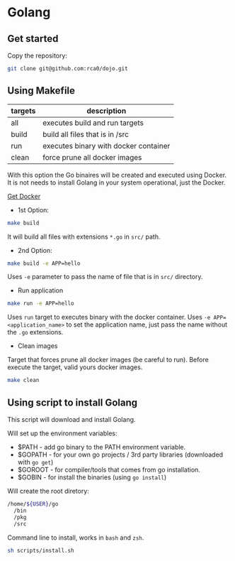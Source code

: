 # Golang

## Get started 

Copy the repository:

```bash
git clone git@github.com:rca0/dojo.git
```

## Using Makefile

targets | description
--- | ---
all | executes build and run targets
build | build all files that is in /src
run | executes binary with docker container
clean | force prune all docker images 

With this option the Go binaires will be created and executed using Docker.
It is not needs to install Golang in your system operational, just the Docker.

[Get Docker](https://www.docker.com/get-docker)

* 1st Option:

```bash
make build
```

It will build all files with extensions `*.go` in `src/` path.

* 2nd Option:

```bash
make build -e APP=hello
```

Uses `-e` parameter to pass the name of file that is in `src/` directory.

* Run application

```bash
make run -e APP=hello
```

Uses `run` target to executes binary with the docker container.
Uses `-e APP=<application_name>` to set the application name, just pass the name without the `.go` extensions.

* Clean images

Target that forces prune all docker images (be careful to run).
Before execute the target, valid yours docker images.

```bash
make clean
```

## Using script to install Golang

This script will download and install Golang.

Will set up the environment variables:

* $PATH - add go binary to the PATH environment variable.
* $GOPATH - for your own go projects / 3rd party libraries (downloaded with `go get`)
* $GOROOT - for compiler/tools that comes from go installation. 
* $GOBIN - for install the binaries (using `go install`)

Will create the root diretory:

```bash
/home/${USER}/go
  /bin
  /pkg
  /src
```

Command line to install, works in `bash` and `zsh`.

```bash
sh scripts/install.sh
```
